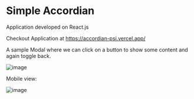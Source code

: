 # Simple Accordian

Application developed on React.js

Checkout Application at https://accordian-psi.vercel.app/

A sample Modal where we can click on a button to show some content and again toggle back.

![image](https://user-images.githubusercontent.com/107784718/182864558-ce2df436-7ba7-4f39-acd3-4db6d955e8d9.png)

Mobile view:

![image](https://user-images.githubusercontent.com/107784718/186089555-5fd8cfd0-1cc1-4069-9887-04508375624d.png)


